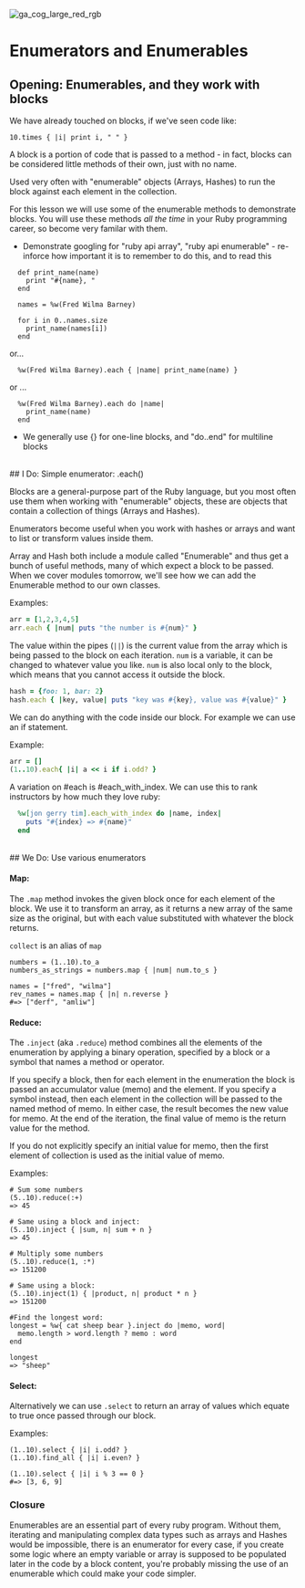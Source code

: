 ![ga_cog_large_red_rgb](https://cloud.githubusercontent.com/assets/40461/8183776/469f976e-1432-11e5-8199-6ac91363302b.png)

# Enumerators and Enumerables

## Opening: Enumerables, and they work with blocks

We have already touched on blocks, if we've seen code like:

```
10.times { |i| print i, " " }
```

A block is a portion of code that is passed to a method - in fact, blocks can be considered little methods of their own, just with no name.
  
Used very often with "enumerable" objects (Arrays, Hashes) to run the block against each element in the collection.

For this lesson we will use some of the enumerable methods to demonstrate blocks. You will use these methods *all the time* in your Ruby programming career, so become very familar with them.

- Demonstrate googling for "ruby api array", "ruby api enumerable" - re-inforce how important it is to remember to do this, and to read this 

```  
  def print_name(name)
    print "#{name}, "
  end

  names = %w(Fred Wilma Barney) 

  for i in 0..names.size
    print_name(names[i])
  end
```

  or...
  
```
  %w(Fred Wilma Barney).each { |name| print_name(name) }
```

  or ...
  
```
  %w(Fred Wilma Barney).each do |name| 
    print_name(name)
  end
```

  - We generally use {} for one-line blocks, and "do..end" for multiline blocks


<br>
## I Do: Simple enumerator: .each()

Blocks are a general-purpose part of the Ruby language, but you most often use them when working with "enumerable" objects, these are objects that contain a collection of things (Arrays and Hashes).

Enumerators become useful when you work with hashes or arrays and want to list or transform values inside them.

Array and Hash both include a module called "Enumerable" and thus get a bunch of useful methods, many of which expect a block to be passed. When we cover modules tomorrow, we'll see how we can add the Enumerable method to our own classes.


Examples:

```ruby
arr = [1,2,3,4,5]
arr.each { |num| puts "the number is #{num}" }
```

The value within the pipes (`||`) is the current value from the array which is being passed to the block on each iteration. `num` is a variable, it can be changed to whatever value you like. `num` is also local only to the block, which means that you cannot access it outside the block.

```ruby
hash = {foo: 1, bar: 2}
hash.each { |key, value| puts "key was #{key}, value was #{value}" }
```

We can do anything with the code inside our block. For example we can use an if statement.

Example:  

```ruby
arr = []
(1..10).each{ |i| a << i if i.odd? }
```

A variation on #each is #each_with_index. We can use this to rank instructors by how much they love ruby:

```ruby
  %w[jon gerry tim].each_with_index do |name, index|
    puts "#{index} => #{name}"
  end
```


<br>
## We Do: Use various enumerators

#### Map:

The `.map` method invokes the given block once for each element of the block. We use it to transform an array, as it returns a new array of the same size as the original, but with each value substituted with whatever the block returns.

`collect` is an alias of `map`

```
numbers = (1..10).to_a
numbers_as_strings = numbers.map { |num| num.to_s }

names = ["fred", "wilma"]
rev_names = names.map { |n| n.reverse }
#=> ["derf", "amliw"]
```
#### Reduce:

The `.inject` (aka `.reduce`) method combines all the elements of the enumeration by applying a binary operation, specified by a block or a symbol that names a method or operator.

If you specify a block, then for each element in the enumeration the block is passed an accumulator value (memo) and the element. If you specify a symbol instead, then each element in the collection will be passed to the named method of memo. In either case, the result becomes the new value for memo. At the end of the iteration, the final value of memo is the return value for the method.

If you do not explicitly specify an initial value for memo, then the first element of collection is used as the initial value of memo.

Examples:

```
# Sum some numbers
(5..10).reduce(:+)
=> 45

# Same using a block and inject:
(5..10).inject { |sum, n| sum + n }
=> 45

# Multiply some numbers
(5..10).reduce(1, :*)
=> 151200

# Same using a block:
(5..10).inject(1) { |product, n| product * n }
=> 151200

#Find the longest word:
longest = %w{ cat sheep bear }.inject do |memo, word|
  memo.length > word.length ? memo : word
end

longest
=> "sheep"
```

#### Select:

Alternatively we can use `.select` to return an array of values which equate to true once passed through our block.

Examples:

```
(1..10).select { |i| i.odd? }
(1..10).find_all { |i| i.even? }  

(1..10).select { |i| i % 3 == 0 }
#=> [3, 6, 9]
```
### Closure

Enumerables are an essential part of every ruby program. Without them, iterating and manipulating complex data types such as arrays and Hashes would be impossible, there is an enumerator for every case, if you create some logic where an empty variable or array is supposed to be populated later in the code by a block content, you're probably missing the use of an enumerable which could make your code simpler.